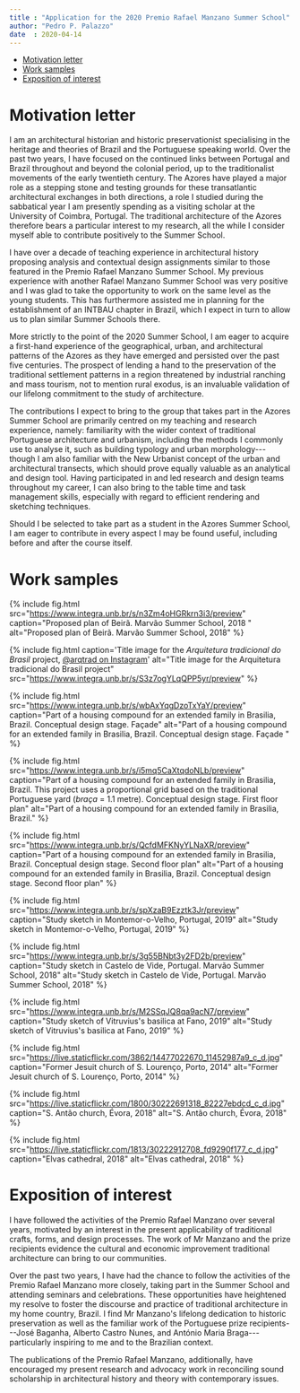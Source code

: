 ```yaml
---
title : "Application for the 2020 Premio Rafael Manzano Summer School"
author: "Pedro P. Palazzo"
date  : 2020-04-14
---
```


- [Motivation letter](#motivation-letter)
- [Work samples](#work-samples)
- [Exposition of interest](#exposition-of-interest)

Motivation letter
=================

I am an architectural historian and historic preservationist
specialising in the heritage and theories of Brazil and the Portuguese
speaking world. Over the past two years, I have focused on the continued
links between Portugal and Brazil throughout and beyond the colonial
period, up to the traditionalist movements of the early twentieth
century. The Azores have played a major role as a stepping stone and
testing grounds for these transatlantic architectural exchanges in both
directions, a role I studied during the sabbatical year I am presently
spending as a visiting scholar at the University of Coimbra, Portugal.
The traditional architecture of the Azores therefore bears a particular
interest to my research, all the while I consider myself able to
contribute positively to the Summer School.

I have over a decade of teaching experience in architectural history
proposing analysis and contextual design assignments similar to those
featured in the Premio Rafael Manzano Summer School. My previous
experience with another Rafael Manzano Summer School was very positive
and I was glad to take the opportunity to work on the same level as the
young students. This has furthermore assisted me in planning for the
establishment of an INTBAU chapter in Brazil, which I expect in turn to
allow us to plan similar Summer Schools there.

More strictly to the point of the 2020 Summer School, I am eager to
acquire a first-hand experience of the geographical, urban, and
architectural patterns of the Azores as they have emerged and persisted
over the past five centuries. The prospect of lending a hand to the
preservation of the traditional settlement patterns in a region
threatened by industrial ranching and mass tourism, not to mention rural
exodus, is an invaluable validation of our lifelong commitment to the
study of architecture.

The contributions I expect to bring to the group that takes part in the
Azores Summer School are primarily centred on my teaching and research
experience, namely: familiarity with the wider context of traditional
Portuguese architecture and urbanism, including the methods I commonly
use to analyse it, such as building typology and urban
morphology---though I am also familiar with the New Urbanist concept of
the urban and architectural transects, which should prove equally
valuable as an analytical and design tool. Having participated in and
led research and design teams throughout my career, I can also bring to
the table time and task management skills, especially with regard to
efficient rendering and sketching techniques.

Should I be selected to take part as a student in the Azores Summer
School, I am eager to contribute in every aspect I may be found useful,
including before and after the course itself.

Work samples
============

{% include fig.html
src="https://www.integra.unb.br/s/n3Zm4oHGRkrn3i3/preview"
caption="Proposed plan of Beirã. Marvão Summer School, 2018 "
alt="Proposed plan of Beirã. Marvão Summer School, 2018" %}

{% include fig.html caption='Title image for the <em>Arquitetura
tradicional do Brasil</em> project, <a
href="http://instagram.com/arqtrad/">@arqtrad on Instagram</a>'
alt="Title image for the Arquitetura tradicional do Brasil project"
src="https://www.integra.unb.br/s/S3z7ogYLqQPP5yr/preview" %}

{% include fig.html
src="https://www.integra.unb.br/s/wbAxYqgDzoTxYaY/preview" caption="Part
of a housing compound for an extended family in Brasilia, Brazil.
Conceptual design stage. Façade" alt="Part of a housing compound for an
extended family in Brasilia, Brazil. Conceptual design stage. Façade "
%}

{% include fig.html
src="https://www.integra.unb.br/s/i5mq5CaXtqdoNLb/preview" caption="Part
of a housing compound for an extended family in Brasilia, Brazil. This
project uses a proportional grid based on the traditional Portuguese
yard (*braça* = 1.1 metre). Conceptual design stage. First floor plan"
alt="Part of a housing compound for an extended family in Brasilia,
Brazil." %}

{% include fig.html
src="https://www.integra.unb.br/s/QcfdMFKNyYLNaXR/preview" caption="Part
of a housing compound for an extended family in Brasilia, Brazil.
Conceptual design stage. Second floor plan" alt="Part of a housing
compound for an extended family in Brasilia, Brazil. Conceptual design
stage. Second floor plan" %}

{% include fig.html
src="https://www.integra.unb.br/s/spXzaB9Ezztk3Jr/preview"
caption="Study sketch in Montemor-o-Velho, Portugal, 2019" alt="Study
sketch in Montemor-o-Velho, Portugal, 2019" %}

{% include fig.html
src="https://www.integra.unb.br/s/3g55BNbt3y2FD2b/preview"
caption="Study sketch in Castelo de Vide, Portugal. Marvão Summer
School, 2018" alt="Study sketch in Castelo de Vide, Portugal. Marvão
Summer School, 2018" %}

{% include fig.html
src="https://www.integra.unb.br/s/M2SSqJQ8qa9acN7/preview"
caption="Study sketch of Vitruvius's basilica at Fano, 2019" alt="Study
sketch of Vitruvius's basilica at Fano, 2019" %}

{% include fig.html
src="https://live.staticflickr.com/3862/14477022670_11452987a9_c_d.jpg"
caption="Former Jesuit church of S. Lourenço, Porto, 2014" alt="Former
Jesuit church of S. Lourenço, Porto, 2014" %}

{% include fig.html
src="https://live.staticflickr.com/1800/30222691318_82227ebdcd_c_d.jpg"
caption="S. Antão church, Évora, 2018" alt="S. Antão church, Évora,
2018" %}

{% include fig.html
src="https://live.staticflickr.com/1813/30222912708_fd9290f177_c_d.jpg"
caption="Elvas cathedral, 2018" alt="Elvas cathedral, 2018" %}


Exposition of interest
======================

I have followed the activities of the Premio Rafael Manzano over several
years, motivated by an interest in the present applicability of
traditional crafts, forms, and design processes. The work of Mr Manzano
and the prize recipients evidence the cultural and economic improvement
traditional architecture can bring to our communities.

Over the past two years, I have had the chance to follow the activities
of the Premio Rafael Manzano more closely, taking part in the Summer
School and attending seminars and celebrations. These opportunities have
heightened my resolve to foster the discourse and practice of
traditional architecture in my home country, Brazil. I find Mr Manzano's
lifelong dedication to historic preservation as well as the familiar
work of the Portuguese prize recipients---José Baganha, Alberto Castro
Nunes, and António Maria Braga---particularly inspiring to me and to the
Brazilian context.

The publications of the Premio Rafael Manzano, additionally, have
encouraged my present research and advocacy work in reconciling sound
scholarship in architectural history and theory with contemporary
issues.

